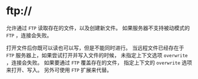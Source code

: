 # ftp://

允许通过 `FTP` 读取存在的文件，以及创建新文件。 如果服务器不支持被动模式的 `FTP` ，连接会失败。

打开文件后你既可以读也可以写，但是不能同时进行。 当远程文件已经存在于 `FTP` 服务器上，如果尝试打开并写入文件的时候， 未指定上下文选项 `overwrite` ，连接会失败。 如果要通过 `FTP` 覆盖存在的文件， 指定上下文的 `overwrite` 选项来打开、写入。 另外可使用 `FTP` 扩展来代替。

